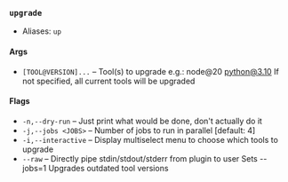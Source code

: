 ### `upgrade`

* Aliases: `up`
#### Args

* `[TOOL@VERSION]...` – Tool(s) to upgrade
e.g.: node@20 python@3.10
If not specified, all current tools will be upgraded

#### Flags

* `-n,--dry-run` – Just print what would be done, don't actually do it
* `-j,--jobs <JOBS>` – Number of jobs to run in parallel
[default: 4]
* `-i,--interactive` – Display multiselect menu to choose which tools to upgrade
* `--raw` – Directly pipe stdin/stdout/stderr from plugin to user Sets --jobs=1
Upgrades outdated tool versions
